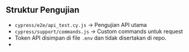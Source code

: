 ## Struktur Pengujian

- `cypress/e2e/api_test.cy.js` → Pengujian API utama
- `cypress/support/commands.js` → Custom commands untuk request
- Token API disimpan di file `.env` dan tidak disertakan di repo.
- 
